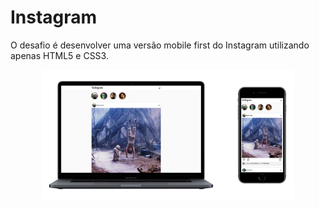 # Instagram

O desafio é desenvolver uma versão mobile first do Instagram utilizando apenas HTML5 e CSS3.

<p  align="center">
	<img  alt="Banner"  src=".github/banner.png"  width="80%">
</p>